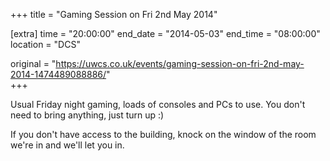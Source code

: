 +++
title = "Gaming Session on Fri 2nd May 2014"

[extra]
time = "20:00:00"
end_date = "2014-05-03"
end_time = "08:00:00"
location = "DCS"

original = "https://uwcs.co.uk/events/gaming-session-on-fri-2nd-may-2014-1474489088886/"    
+++

Usual Friday night gaming, loads of consoles and PCs to use. You don't need to bring anything, just turn up :)

If you don't have access to the building, knock on the window of the room we're in and we'll let you in.

